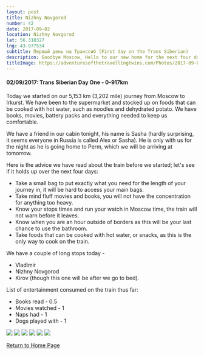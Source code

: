 ```yaml
---
layout: post
title: Nizhny Novgorod
number: 42
date: 2017-09-02
location: Nizhny Novgorod
lat: 56.318327
lng: 43.977534
subtitle: Первый день на Транссиб (First day on the Trans Siberian)
description: Goodbye Moscow, Hello to our new home for the next four days!
titleImage: https://adventuresofthetravellingtwins.com/Photos/2017-09-02-Yaroslavl/cover-min.jpg
---
```


<h4>02/09/2017: Trans Siberian Day One - 0-917km</h4>

  Today we started on our 5,153 km (3,202 mile) journey from Moscow to Irkurst. We have been to the supermarket and stocked up on foods that can be cooked with hot water, such as noodles and dehydrated potato. We have books, movies, battery packs and everything needed to keep us comfortable. 
  
  We have a friend in our cabin tonight, his name is Sasha (hardly surprising, it seems everyone in Russia is called Alex or Sasha). He is only with us for the night as he is going home to Perm, which we will be arriving at tomorrow. 

  Here is the advice we have read about the train before we started; let's see if it holds up over the next four days:
* Take a small bag to put exactly what you need for the length of your journey in, it will be hard to access your main bags.
* Take mind fluff movies and books, you will not have the concentration for anything too heavy.
* Know your stops times and run your watch in Moscow time, the train will not warn before it leaves.
* Know when you are an hour outside of borders as this will be your last chance to use the bathroom.
* Take foods that can be cooked with hot water, or snacks, as this is the only way to cook on the train.


We have a couple of long stops today - 
* Vladimir
* Nizhny Novgorod
* Kirov (though this one will be after we go to bed).


List of entertainment consumed on the train thus far:
* Books read - 0.5
* Movies watched - 1
* Naps had - 1
* Dogs played with - 1

<img src="https://adventuresofthetravellingtwins.com/Photos/2017-09-02-Yaroslavl/day11-min.jpg" class="image1">
<img src="https://adventuresofthetravellingtwins.com/Photos/2017-09-02-Yaroslavl/day12-min.jpg" class="image1">
<img src="https://adventuresofthetravellingtwins.com/Photos/2017-09-02-Yaroslavl/day13-min.jpg" class="image1">
<img src="https://adventuresofthetravellingtwins.com/Photos/2017-09-02-Yaroslavl/day14-min.jpg" class="image1">
<img src="https://adventuresofthetravellingtwins.com/Photos/2017-09-02-Yaroslavl/day15-min.jpg" class="image1">
<img src="https://adventuresofthetravellingtwins.com/Photos/2017-09-02-Yaroslavl/day16-min.jpg" class="image1">

<a href="https://adventuresofthetravellingtwins.com/">Return to Home Page</a>
